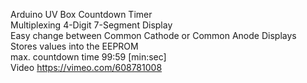 Arduino UV Box Countdown Timer <br/>
Multiplexing 4-Digit 7-Segment Display<br/>
Easy change between Common Cathode or Common Anode Displays<br/>
Stores values into the EEPROM <br/>
max. countdown time 99:59 [min:sec]<br/>
Video https://vimeo.com/608781008<br/>
